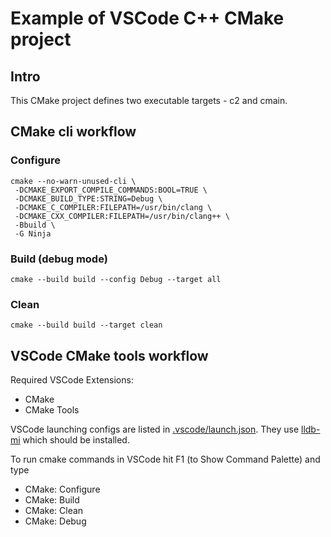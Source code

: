 # Example of VSCode C++ CMake project

## Intro
This CMake project defines two executable targets - c2 and cmain.

## CMake cli workflow

### Configure
```
cmake --no-warn-unused-cli \
 -DCMAKE_EXPORT_COMPILE_COMMANDS:BOOL=TRUE \
 -DCMAKE_BUILD_TYPE:STRING=Debug \
 -DCMAKE_C_COMPILER:FILEPATH=/usr/bin/clang \
 -DCMAKE_CXX_COMPILER:FILEPATH=/usr/bin/clang++ \
 -Bbuild \
 -G Ninja
```

### Build (debug mode)
```
cmake --build build --config Debug --target all
```

### Clean
```
cmake --build build --target clean
```

## VSCode CMake tools workflow

Required VSCode Extensions:
- CMake
- CMake Tools

VSCode launching configs are listed in [.vscode/launch.json](.vscode/launch.json). They use [lldb-mi](https://github.com/lldb-tools/lldb-mi) which should be installed.

To run cmake commands in VSCode hit F1 (to Show Command Palette) and type 
- CMake: Configure
- CMake: Build
- CMake: Clean
- CMake: Debug
